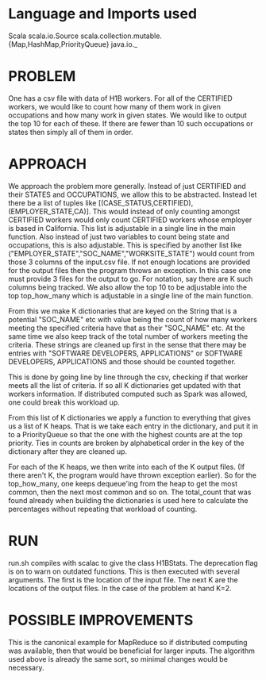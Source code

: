 # Language and Imports used

Scala
scala.io.Source
scala.collection.mutable.{Map,HashMap,PriorityQueue}
java.io._

# PROBLEM

One has a csv file with data of H1B workers. For all of the CERTIFIED workers, 
we would like to count how many of them work in given occupations and how many work in given states.
We would like to output the top 10 for each of these. If there are fewer than 10 such occupations or states
then simply all of them in order.

# APPROACH

We approach the problem more generally. Instead of just CERTIFIED and their STATES and OCCUPATIONS, we allow this to be abstracted.
Instead let there be a list of tuples like [(CASE_STATUS,CERTIFIED),(EMPLOYER_STATE,CA)]. This would instead of only counting amongst
CERTIFIED workers would only count CERTIFIED workers whose employer is based in California. This list is adjustable in a single line in
the main function.
Also instead of just two variables to count being state and occupations, this is also adjustable. This is specified by another list
like ("EMPLOYER_STATE","SOC_NAME","WORKSITE_STATE") would count from those 3 columns of the input.csv file. If not enough locations are
provided for the output files then the program throws an exception. In this case one must provide 3 files for the output to go. For notation,
say there are K such columns being tracked.
We also allow the top 10 to be adjustable into the top top_how_many which is adjustable in a single line of the main function.

From this we make K dictionaries that are keyed on the String that is a potential "SOC_NAME" etc with value being the count of how many
workers meeting the specified criteria have that as their "SOC_NAME" etc. At the same time we also keep track of the total number of workers
meeting the criteria. These strings are cleaned up first in the sense that there may be entries with "SOFTWARE DEVELOPERS, APPLICATIONS"
or SOFTWARE DEVELOPERS, APPLICATIONS and those should be counted together.

This is done by going line by line through the csv, checking if that worker meets all the list of criteria. If so all K dictionaries get updated
with that workers information. If distributed computed such as Spark was allowed, one could break this workload up.

From this list of K dictionaries we apply a function to everything that gives us a list of K heaps. That is we take each entry in the dictionary,
and put it in to a PriorityQueue so that the one with the highest counts are at the top priority. Ties in counts are broken by alphabetical order
in the key of the dictionary after they are cleaned up.

For each of the K heaps, we then write into each of the K output files. (If there aren't K, the program would have thrown exception earlier).
So for the top_how_many, one keeps dequeue'ing from the heap to get the most common, then the next most common and so on. The total_count that was
found already when building the dictionaries is used here to calculate the percentages without repeating that workload of counting.

# RUN

run.sh compiles with scalac to give the class H1BStats. The deprecation flag is on to warn on outdated functions. This is then executed with
several arguments. The first is the location of the input file. The next K are the locations of the output files. In the case of the problem at
hand K=2.

# POSSIBLE IMPROVEMENTS

This is the canonical example for MapReduce so if distributed computing was available, then that would be beneficial for larger inputs. The algorithm used
above is already the same sort, so minimal changes would be necessary.